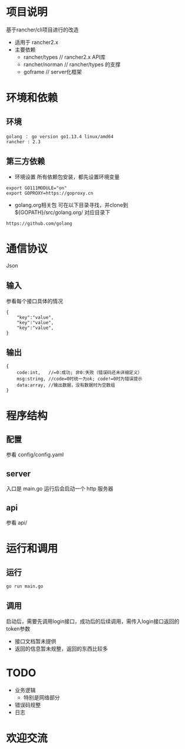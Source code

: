 

# 项目说明
基于rancher/cli项目进行的改造
* 适用于 rancher2.x
* 主要依赖
    * rancher/types       // rancher2.x API库
    * rancher/norman      // rancher/types 的支撑
    * goframe             // server化框架

# 环境和依赖
## 环境
    golang ： go version go1.13.4 linux/amd64
    rancher : 2.3

## 第三方依赖

* 环境设置
所有依赖包安装，都先设置环境变量
```shell
export GO111MODULE="on"
export GOPROXY=https://goproxy.cn
```

* golang.org相关包
可在以下目录寻找，并clone到 ${GOPATH}/src/golang.org/ 对应目录下
```shell
https://github.com/golang
```

# 通信协议
Json
## 输入
参看每个接口具体的情况
```shell
{
    "key":"value",
    "key":"value",
    "key":"value",
}
```

## 输出
```shell
{
    code:int,   //=0:成功; 非0:失败（错误码还未详细定义）
    msg:string, //code=0时统一为ok; code!=0时为错误提示
    data:array, //输出数据，没有数据时为空数组
}
```

# 程序结构
## 配置
参看 config/config.yaml

## server
入口是 main.go
运行后会启动一个 http 服务器

## api
参看 api/


# 运行和调用
## 运行
```shell
go run main.go
```

## 调用
启动后，需要先调用login接口，成功后的后续调用，需传入login接口返回的token参数
* 接口文档暂未提供
* 返回的信息暂未规整，返回的东西比较多             


# TODO
* 业务逻辑
    - 特别是网络部分
* 错误码规整
* 日志

# 欢迎交流